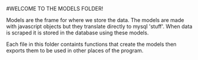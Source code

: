 #WELCOME TO THE MODELS FOLDER!

Models are the frame for where we store the data. The models are made with javascript objects but they translate directly to mysql 'stuff'. 
When data is scraped it is stored in the database using these models.

Each file in this folder containts functions that create the models then exports them to be used in
other places of the program.